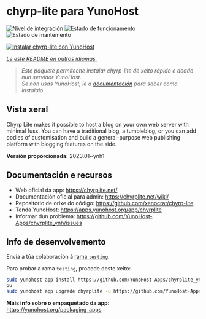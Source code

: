 <!--
NOTA: Este README foi creado automáticamente por <https://github.com/YunoHost/apps/tree/master/tools/readme_generator>
NON debe editarse manualmente.
-->

# chyrp-lite para YunoHost

[![Nivel de integración](https://dash.yunohost.org/integration/chyrplite.svg)](https://dash.yunohost.org/appci/app/chyrplite) ![Estado de funcionamento](https://ci-apps.yunohost.org/ci/badges/chyrplite.status.svg) ![Estado de mantemento](https://ci-apps.yunohost.org/ci/badges/chyrplite.maintain.svg)

[![Instalar chyrp-lite con YunoHost](https://install-app.yunohost.org/install-with-yunohost.svg)](https://install-app.yunohost.org/?app=chyrplite)

*[Le este README en outros idiomas.](./ALL_README.md)*

> *Este paquete permíteche instalar chyrp-lite de xeito rápido e doado nun servidor YunoHost.*  
> *Se non usas YunoHost, le a [documentación](https://yunohost.org/install) para saber como instalalo.*

## Vista xeral

Chyrp Lite makes it possible to host a blog on your own web server with minimal fuss. You can have a traditional blog, a tumbleblog, or you can add oodles of customisation and build a general-purpose web publishing platform with blogging features on the side.

**Versión proporcionada:** 2023.01~ynh1
## Documentación e recursos

- Web oficial da app: <https://chyrplite.net/>
- Documentación oficial para admin: <https://chyrplite.net/wiki/>
- Repositorio de orixe do código: <https://github.com/xenocrat/chyrp-lite>
- Tenda YunoHost: <https://apps.yunohost.org/app/chyrplite>
- Informar dun problema: <https://github.com/YunoHost-Apps/chyrplite_ynh/issues>

## Info de desenvolvemento

Envía a túa colaboración á [rama `testing`](https://github.com/YunoHost-Apps/chyrplite_ynh/tree/testing).

Para probar a rama `testing`, procede deste xeito:

```bash
sudo yunohost app install https://github.com/YunoHost-Apps/chyrplite_ynh/tree/testing --debug
ou
sudo yunohost app upgrade chyrplite -u https://github.com/YunoHost-Apps/chyrplite_ynh/tree/testing --debug
```

**Máis info sobre o empaquetado da app:** <https://yunohost.org/packaging_apps>
